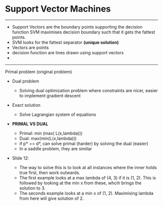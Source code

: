 # Support Vector Machines

---
- Support Vectors are the boundary points supporting the 
decision function
SVM maximises decision boundary such that it gets
the fattest points.
- SVM looks for the fattest separator 
**(unique solution)**
- Vectors are points
- decision function are lines drawn using support vectors
- 

---
Primal problem (original problem)
- Dual problem
    - Solving dual optimization problem where constraints 
    are nicer, easier to implement gradient descent
- Exact solution
    - Solve Lagrangian system of equations
    
- **PRIMAL VS DUAL**
    - Primal: min (max( L(x,lambda)))
    - Dual: max(min(L(x,lambda)))
    - if p* == d*, can solve primal (harder) by solving the dual (easier)
    - In a saddle problem, they are similar
    
- Slide 12:
    - The way to solve this is to look at all instances where
    the inner holds true first, then work outwards.
    - The first example looks at a max lambda of (4, 3) if it is (1, 2).
    This is followed by looking at the min x from these, whcih brings the solution 
    to 3.
    - The seconds example looks at a min x of (1, 2).
    Maximising lambda from here will give solution of 2.
    
    
    
    
    
            
    